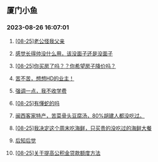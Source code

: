 ## 厦门小鱼 
### 2023-08-26 16:07:01

1. [[08-25]老公怪我父亲](http://bbs.xmfish.com/read-htm-tid-18060485.html)

2. [感觉长得帅没什么用，该没面子还是没面子](http://bbs.xmfish.com/read-htm-tid-18060507.html)

3. [[08-25]你买房了吗？？你希望房子降价吗？](http://bbs.xmfish.com/read-htm-tid-18060469.html)

4. [苦不苦，想想HD的业主！](http://bbs.xmfish.com/read-htm-tid-18060590.html)

5. [强调一点，我不收学费](http://bbs.xmfish.com/read-htm-tid-18060622.html)

6. [[08-25]有懂蛇的吗](http://bbs.xmfish.com/read-htm-tid-18060558.html)

7. [闽西客家特产，苦菜骨头豆腐汤，80%胡建人都没吃过。](http://bbs.xmfish.com/read-htm-tid-18060535.html)

8. [[08-25]我决定这个周末吃海鲜，只买贵的没吃过的海鲜大餐](http://bbs.xmfish.com/read-htm-tid-18060446.html)

9. [后知后觉](http://bbs.xmfish.com/read-htm-tid-18060660.html)

10. [[08-25]关于提高公积金贷款额度方法](http://bbs.xmfish.com/read-htm-tid-18060607.html)

